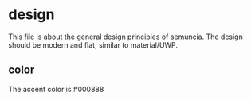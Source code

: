 # design
This file is about the general design principles of semuncia. The design should
be modern and flat, similar to material/UWP.

## color
The accent color is #000888
